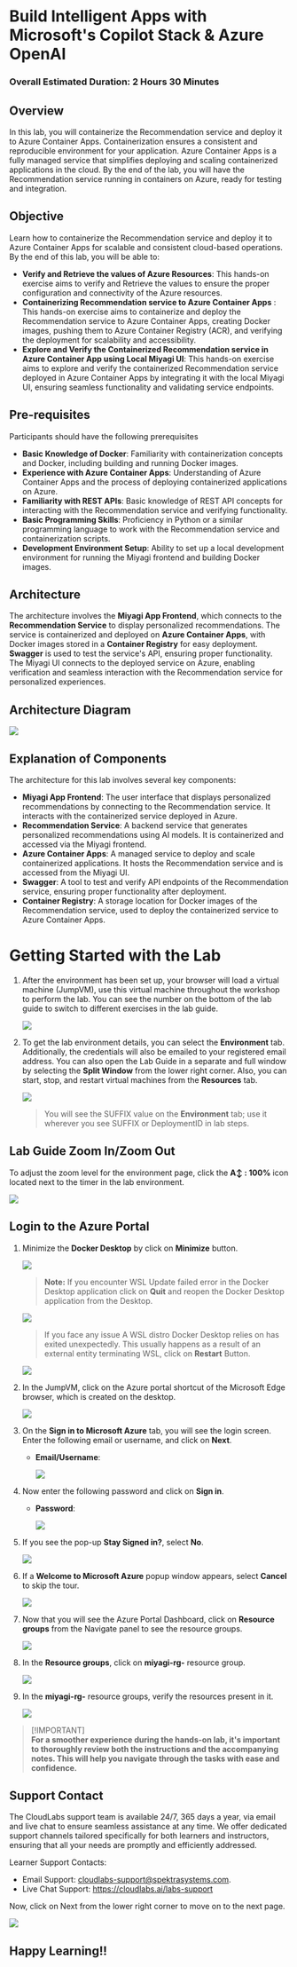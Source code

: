 # Build Intelligent Apps with Microsoft's Copilot Stack & Azure OpenAI

### Overall Estimated Duration: 2 Hours 30 Minutes

## Overview

In this lab, you will containerize the Recommendation service and deploy it to Azure Container Apps. Containerization ensures a consistent and reproducible environment for your application. Azure Container Apps is a fully managed service that simplifies deploying and scaling containerized applications in the cloud. By the end of the lab, you will have the Recommendation service running in containers on Azure, ready for testing and integration.

## Objective

Learn how to containerize the Recommendation service and deploy it to Azure Container Apps for scalable and consistent cloud-based operations. By the end of this lab, you will be able to:

- **Verify and Retrieve the values of Azure Resources**: This hands-on exercise aims to verify and Retrieve the values to ensure the proper configuration and connectivity of the Azure resources.
- **Containerizing Recommendation service to Azure Container Apps** : This hands-on exercise aims to containerize and deploy the Recommendation service to Azure Container Apps, creating Docker images, pushing them to Azure Container Registry (ACR), and verifying the deployment for scalability and accessibility. 
- **Explore and Verify the Containerized Recommendation service in Azure Container App using Local Miyagi UI**: This hands-on exercise aims to explore and verify the containerized Recommendation service deployed in Azure Container Apps by integrating it with the local Miyagi UI, ensuring seamless functionality and validating service endpoints.
  
## Pre-requisites

Participants should have the following prerequisites

- **Basic Knowledge of Docker**: Familiarity with containerization concepts and Docker, including building and running Docker images.
- **Experience with Azure Container Apps**: Understanding of Azure Container Apps and the process of deploying containerized applications on Azure.
- **Familiarity with REST APIs**: Basic knowledge of REST API concepts for interacting with the Recommendation service and verifying functionality.
- **Basic Programming Skills**: Proficiency in Python or a similar programming language to work with the Recommendation service and containerization scripts.
- **Development Environment Setup**: Ability to set up a local development environment for running the Miyagi frontend and building Docker images.

## Architecture

The architecture involves the **Miyagi App Frontend**, which connects to the **Recommendation Service** to display personalized recommendations. The service is containerized and deployed on **Azure Container Apps**, with Docker images stored in a **Container Registry** for easy deployment. **Swagger** is used to test the service's API, ensuring proper functionality. The Miyagi UI connects to the deployed service on Azure, enabling verification and seamless interaction with the Recommendation service for personalized experiences.

## Architecture Diagram

   ![](../docs/labs/02-build-your-own-copilot/Media/n27.PNG)

## Explanation of Components

The architecture for this lab involves several key components:

- **Miyagi App Frontend**: The user interface that displays personalized recommendations by connecting to the Recommendation service. It interacts with the containerized service deployed in Azure.
- **Recommendation Service**: A backend service that generates personalized recommendations using AI models. It is containerized and accessed via the Miyagi frontend.
- **Azure Container Apps**: A managed service to deploy and scale containerized applications. It hosts the Recommendation service and is accessed from the Miyagi UI.
- **Swagger**: A tool to test and verify API endpoints of the Recommendation service, ensuring proper functionality after deployment.
- **Container Registry**: A storage location for Docker images of the Recommendation service, used to deploy the containerized service to Azure Container Apps.

# Getting Started with the Lab

1. After the environment has been set up, your browser will load a virtual machine (JumpVM), use this virtual machine throughout the workshop to perform the lab. You can see the number on the bottom of the lab guide to switch to different exercises in the lab guide.

   ![](../docs/labs/02-build-your-own-copilot/Media/gettingstartedpagenew1-v2.png)
 
1. To get the lab environment details, you can select the **Environment** tab. Additionally, the credentials will also be emailed to your registered email address. You can also open the Lab Guide in a separate and full window by selecting the **Split Window** from the lower right corner. Also, you can start, stop, and restart virtual machines from the **Resources** tab.

    ![](../docs/labs/02-build-your-own-copilot/Media/gettingstartedpagenew2-v2.png)
   
   > You will see the SUFFIX value on the **Environment** tab; use it wherever you see SUFFIX or DeploymentID in lab steps.

## Lab Guide Zoom In/Zoom Out
 
To adjust the zoom level for the environment page, click the **A↕ : 100%** icon located next to the timer in the lab environment.

![](../docs/labs/02-build-your-own-copilot/Media/n21.png)
 
## Login to the Azure Portal

1. Minimize the **Docker Desktop** by click on **Minimize** button.

   ![](../docs/labs/02-build-your-own-copilot/Media/miyagi-image1.png)

   >**Note:** If you encounter WSL Update failed error in the Docker Desktop application click on **Quit** and reopen the Docker Desktop application from the Desktop.
   
      ![](../docs/labs/02-build-your-own-copilot/Media/err.png)
  
    >If you face any issue A WSL distro Docker Desktop relies on has exited unexpectedly. This usually happens as a result of an external entity terminating WSL, click on **Restart** Button.
  
     ![](../docs/labs/02-build-your-own-copilot/Media/docker-error.png)

1. In the JumpVM, click on the Azure portal shortcut of the Microsoft Edge browser, which is created on the desktop.

   ![](../docs/labs/02-build-your-own-copilot/Media/gettingstartpage3.png)

1. On the **Sign in to Microsoft Azure** tab, you will see the login screen. Enter the following email or username, and click on **Next**. 

   * **Email/Username**: **<inject key="AzureAdUserEmail"></inject>**

     ![](../docs/labs/02-build-your-own-copilot/Media/miyagi-image2.png)
     
1. Now enter the following password and click on **Sign in**.
   
   * **Password**: **<inject key="AzureAdUserPassword"></inject>**

     ![](../docs/labs/02-build-your-own-copilot/Media/miyagi-image3.png)
   
1. If you see the pop-up **Stay Signed in?**, select **No**.

   ![](../docs/labs/02-build-your-own-copilot/Media/miyagi-image4.png)

1. If a **Welcome to Microsoft Azure** popup window appears, select **Cancel** to skip the tour.

    ![](../docs/labs/02-build-your-own-copilot/Media/miyagi-image5.png)
   
1. Now that you will see the Azure Portal Dashboard, click on **Resource groups** from the Navigate panel to see the resource groups.

   ![](../docs/labs/02-build-your-own-copilot/Media/miyagi-image6.png)

1. In the **Resource groups**, click on **miyagi-rg-<inject key="DeploymentID" enableCopy="false"/>** resource group.

   ![](../docs/labs/02-build-your-own-copilot/Media/miyagi-image7.png)

1. In the **miyagi-rg-<inject key="DeploymentID" enableCopy="false"/>** resource groups, verify the resources present in it.

   ![](../docs/labs/02-build-your-own-copilot/Media/miyagi-image8.png)

 > [!IMPORTANT]<br>
 > **For a smoother experience during the hands-on lab, it's important to thoroughly review both the instructions and the accompanying notes. This will help you navigate through the tasks with ease and confidence.**

## Support Contact

The CloudLabs support team is available 24/7, 365 days a year, via email and live chat to ensure seamless assistance at any time. We offer dedicated support channels tailored specifically for both learners and instructors, ensuring that all your needs are promptly and efficiently addressed.

Learner Support Contacts:

- Email Support: cloudlabs-support@spektrasystems.com.
- Live Chat Support: https://cloudlabs.ai/labs-support

Now, click on Next from the lower right corner to move on to the next page.

![](../docs/labs/02-build-your-own-copilot/Media/n8.png)

## Happy Learning!!
